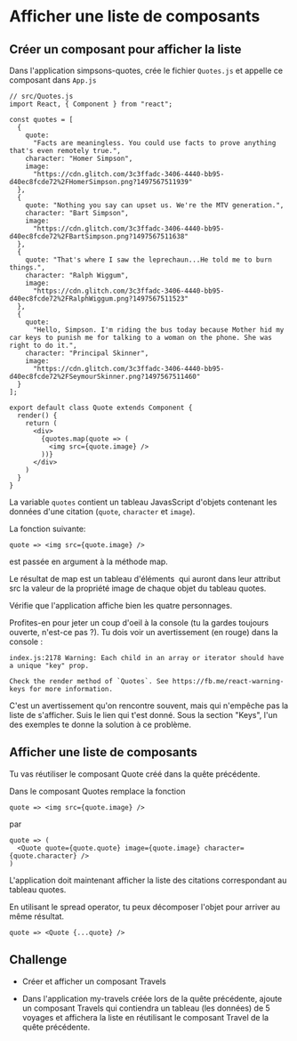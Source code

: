 # Afficher une liste de composants

## Créer un composant pour afficher la liste

Dans l'application simpsons-quotes, crée le fichier ```Quotes.js``` et appelle ce composant dans ```App.js```

```
// src/Quotes.js
import React, { Component } from "react";

const quotes = [
  {
    quote:
      "Facts are meaningless. You could use facts to prove anything that's even remotely true.",
    character: "Homer Simpson",
    image:
      "https://cdn.glitch.com/3c3ffadc-3406-4440-bb95-d40ec8fcde72%2FHomerSimpson.png?1497567511939"
  },
  {
    quote: "Nothing you say can upset us. We're the MTV generation.",
    character: "Bart Simpson",
    image:
      "https://cdn.glitch.com/3c3ffadc-3406-4440-bb95-d40ec8fcde72%2FBartSimpson.png?1497567511638"
  },
  {
    quote: "That's where I saw the leprechaun...He told me to burn things.",
    character: "Ralph Wiggum",
    image:
      "https://cdn.glitch.com/3c3ffadc-3406-4440-bb95-d40ec8fcde72%2FRalphWiggum.png?1497567511523"
  },
  {
    quote:
      "Hello, Simpson. I'm riding the bus today because Mother hid my car keys to punish me for talking to a woman on the phone. She was right to do it.",
    character: "Principal Skinner",
    image:
      "https://cdn.glitch.com/3c3ffadc-3406-4440-bb95-d40ec8fcde72%2FSeymourSkinner.png?1497567511460"
  }
];

export default class Quote extends Component {
  render() {
    return (
      <div>
        {quotes.map(quote => (
          <img src={quote.image} />
        ))}
      </div>
    )
  }
}
```

La variable ```quotes``` contient un tableau JavasScript d'objets contenant les données d'une citation
(```quote```, ```character``` et ```image```).

La fonction suivante:

```
quote => <img src={quote.image} />
```

est passée en argument à la méthode map.

Le résultat de map est un tableau d'éléments <img> qui auront dans leur attribut src la valeur de la propriété image de chaque objet du tableau quotes.

Vérifie que l'application affiche bien les quatre personnages.

Profites-en pour jeter un coup d'oeil à la console (tu la gardes toujours ouverte, n'est-ce pas ?). Tu dois voir un avertissement (en rouge) dans la console :

```
index.js:2178 Warning: Each child in an array or iterator should have a unique "key" prop.

Check the render method of `Quotes`. See https://fb.me/react-warning-keys for more information.
```
C'est un avertissement qu'on rencontre souvent, mais qui n'empêche pas la liste de s'afficher. Suis le lien qui t'est donné. Sous la section "Keys", l'un des exemples te donne la solution à ce problème.

## Afficher une liste de composants

Tu vas réutiliser le composant Quote créé dans la quête précédente.

Dans le composant Quotes remplace la fonction

```quote => <img src={quote.image} />```

par

```
quote => (
  <Quote quote={quote.quote} image={quote.image} character={quote.character} />
)
```

L'application doit maintenant afficher la liste des citations correspondant au tableau quotes.

En utilisant le spread operator, tu peux décomposer l'objet pour arriver au même résultat.

```quote => <Quote {...quote} />```

## Challenge
* Créer et afficher un composant Travels

* Dans l'application my-travels créée lors de la quête précédente, ajoute un composant Travels qui contiendra un tableau (les données) de 5 voyages et affichera la liste en réutilisant le composant Travel de la quête précédente.
